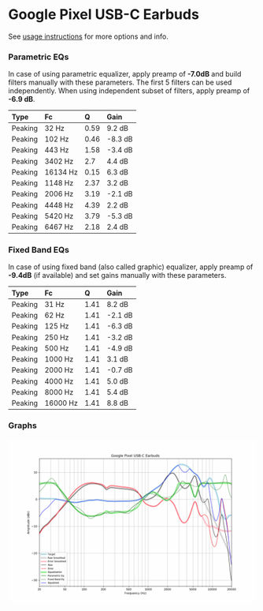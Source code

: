 # Google Pixel USB-C Earbuds
See [usage instructions](https://github.com/jaakkopasanen/AutoEq#usage) for more options and info.

### Parametric EQs
In case of using parametric equalizer, apply preamp of **-7.0dB** and build filters manually
with these parameters. The first 5 filters can be used independently.
When using independent subset of filters, apply preamp of **-6.9 dB**.

| Type    | Fc       |    Q | Gain    |
|:--------|:---------|:-----|:--------|
| Peaking | 32 Hz    | 0.59 | 9.2 dB  |
| Peaking | 102 Hz   | 0.46 | -8.3 dB |
| Peaking | 443 Hz   | 1.58 | -3.4 dB |
| Peaking | 3402 Hz  | 2.7  | 4.4 dB  |
| Peaking | 16134 Hz | 0.15 | 6.3 dB  |
| Peaking | 1148 Hz  | 2.37 | 3.2 dB  |
| Peaking | 2006 Hz  | 3.19 | -2.1 dB |
| Peaking | 4448 Hz  | 4.39 | 2.2 dB  |
| Peaking | 5420 Hz  | 3.79 | -5.3 dB |
| Peaking | 6467 Hz  | 2.18 | 2.4 dB  |

### Fixed Band EQs
In case of using fixed band (also called graphic) equalizer, apply preamp of **-9.4dB**
(if available) and set gains manually with these parameters.

| Type    | Fc       |    Q | Gain    |
|:--------|:---------|:-----|:--------|
| Peaking | 31 Hz    | 1.41 | 8.2 dB  |
| Peaking | 62 Hz    | 1.41 | -2.1 dB |
| Peaking | 125 Hz   | 1.41 | -6.3 dB |
| Peaking | 250 Hz   | 1.41 | -3.2 dB |
| Peaking | 500 Hz   | 1.41 | -4.9 dB |
| Peaking | 1000 Hz  | 1.41 | 3.1 dB  |
| Peaking | 2000 Hz  | 1.41 | -0.7 dB |
| Peaking | 4000 Hz  | 1.41 | 5.0 dB  |
| Peaking | 8000 Hz  | 1.41 | 5.4 dB  |
| Peaking | 16000 Hz | 1.41 | 8.8 dB  |

### Graphs
![](./Google%20Pixel%20USB-C%20Earbuds.png)